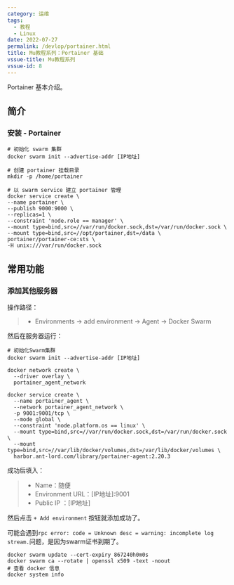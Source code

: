 ```yaml
---
category: 运维
tags:
  - 教程
  - Linux
date: 2022-07-27
permalink: /devlop/portainer.html
title: Mu教程系列：Portainer 基础
vssue-title: Mu教程系列
vssue-id: 8
---
```


Portainer 基本介绍。

<!-- more -->

## 简介

### 安装 - Portainer
```shell
# 初始化 swarm 集群  
docker swarm init --advertise-addr [IP地址] 

# 创建 portainer 挂载目录
mkdir -p /home/portainer

# 以 swarm service 建立 portainer 管理 
docker service create \
--name portainer \
--publish 9000:9000 \
--replicas=1 \
--constraint 'node.role == manager' \
--mount type=bind,src=//var/run/docker.sock,dst=/var/run/docker.sock \
--mount type=bind,src=//opt/portainer,dst=/data \
portainer/portainer-ce:sts \
-H unix:///var/run/docker.sock
```

## 常用功能

### 添加其他服务器

操作路径：
>- Environments -> add environment -> Agent -> Docker Swarm

然后在服务器运行：

```shell
# 初始化Swarm集群
docker swarm init --advertise-addr [IP地址]

docker network create \
  --driver overlay \
  portainer_agent_network

docker service create \
  --name portainer_agent \
  --network portainer_agent_network \
  -p 9001:9001/tcp \
  --mode global \
  --constraint 'node.platform.os == linux' \
  --mount type=bind,src=//var/run/docker.sock,dst=/var/run/docker.sock \
  --mount type=bind,src=//var/lib/docker/volumes,dst=/var/lib/docker/volumes \
  harbor.ant-lord.com/library/portainer-agent:2.20.3
```

成功后填入：

>- Name：随便
>- Environment URL：[IP地址]:9001
>- Public IP ：[IP地址]

然后点击 `+ Add environment` 按钮就添加成功了。


可能会遇到`rpc error: code = Unknown desc = warning: incomplete log stream.`问题，是因为swarm证书到期了。

```shell
docker swarm update --cert-expiry 867240h0m0s
docker swarm ca --rotate | openssl x509 -text -noout
# 查看 docker 信息
docker system info
```

[0]:http://www.tensorfly.cn/tfdoc/get_started/os_setup.html
[1]:http://www.nginx.cn/nginx-how-to